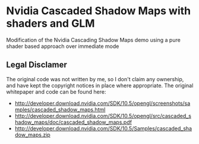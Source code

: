# Nvidia Cascaded Shadow Maps with shaders and GLM
Modification of the Nvidia Cascading Shadow Maps demo using a pure shader based approach over immediate mode

## Legal Disclamer
The original code was not written by me, so I don't claim any ownership, and have kept the copyright notices in place where appropriate.
The original whitepaper and code can be found here:
* http://developer.download.nvidia.com/SDK/10.5/opengl/screenshots/samples/cascaded_shadow_maps.html
* http://developer.download.nvidia.com/SDK/10.5/opengl/src/cascaded_shadow_maps/doc/cascaded_shadow_maps.pdf
* http://developer.download.nvidia.com/SDK/10.5/Samples/cascaded_shadow_maps.zip
 
